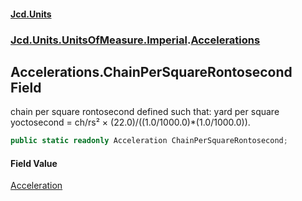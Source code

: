 #### [Jcd.Units](index.md 'index')
### [Jcd.Units.UnitsOfMeasure.Imperial](Jcd.Units.UnitsOfMeasure.Imperial.md 'Jcd.Units.UnitsOfMeasure.Imperial').[Accelerations](Accelerations.md 'Jcd.Units.UnitsOfMeasure.Imperial.Accelerations')

## Accelerations.ChainPerSquareRontosecond Field

chain per square rontosecond defined such that: yard per square yoctosecond = ch/rs² ×
(22.0)/((1.0/1000.0)*(1.0/1000.0)).

```csharp
public static readonly Acceleration ChainPerSquareRontosecond;
```

#### Field Value
[Acceleration](Acceleration.md 'Jcd.Units.UnitTypes.Acceleration')
